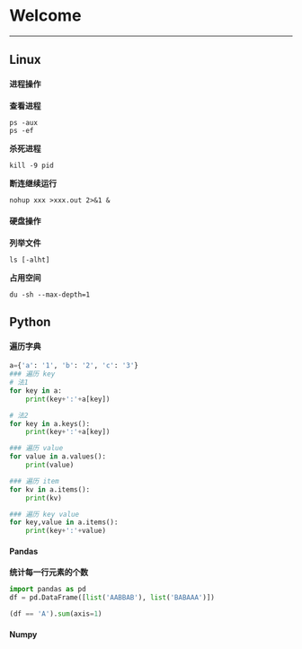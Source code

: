 # Welcome
***

## Linux
#### 进程操作
**查看进程**
```
ps -aux
ps -ef
```
**杀死进程**
```
kill -9 pid
```
**断连继续运行**
```
nohup xxx >xxx.out 2>&1 &
```
#### 硬盘操作
**列举文件**
```
ls [-alht]
```
**占用空间**
```
du -sh --max-depth=1
```

## Python
#### 遍历字典
```python
a={'a': '1', 'b': '2', 'c': '3'}
### 遍历 key
# 法1
for key in a:
    print(key+':'+a[key])

# 法2
for key in a.keys():
    print(key+':'+a[key])

### 遍历 value
for value in a.values():
    print(value)

### 遍历 item
for kv in a.items():
    print(kv)

### 遍历 key value
for key,value in a.items():
    print(key+':'+value)

```
#### Pandas
**统计每一行元素的个数**
```python
import pandas as pd
df = pd.DataFrame([list('AABBAB'), list('BABAAA')])

(df == 'A').sum(axis=1)
```

#### Numpy

